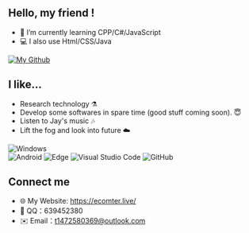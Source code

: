 ## Hello, my friend !
- 🌱 I’m currently learning CPP/C#/JavaScript
- 💻 I also use Html/CSS/Java

[![My Github](https://github-readme-stats.vercel.app/api?username=easycomputer1)]() 


## I like...
- Research technology ⚗️
- Develop some softwares in spare time (good stuff coming soon). 😇
- Listen to Jay's music 🎶
- Lift the fog and look into future ☁️

 
![Windows](https://img.shields.io/badge/Windows-0078D6?style=flat-square&logo=windows&logoColor=white)  
![Android](https://img.shields.io/badge/Android-3DDC84?style=flat-square&logo=android&logoColor=white) 
![Edge](https://img.shields.io/badge/Edge-0078D7?style=flat-square&logo=Microsoft-edge&logoColor=white) 
![Visual Studio Code](https://img.shields.io/badge/-Visual%20Studio%20Code-007ACC?style=flat-square&logo=Visual%20Studio%20Code&logoColor=fff) 
![GitHub](https://img.shields.io/badge/-GitHub-pink?style=flat-square&logo=github)


## Connect me
- 🌐 My Website: https://ecomter.live/
- 🐧 QQ：639452380  
- ✉️ Email：t1472580369@outlook.com  
